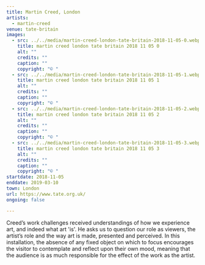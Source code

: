 ```yaml
---
title: Martin Creed, London
artists:
  - martin-creed
venue: tate-britain
images:
  - src: ../../media/martin-creed-london-tate-britain-2018-11-05-0.webp
    title: martin creed london tate britain 2018 11 05 0
    alt: ""
    credits: ""
    caption: ""
    copyright: "© "
  - src: ../../media/martin-creed-london-tate-britain-2018-11-05-1.webp
    title: martin creed london tate britain 2018 11 05 1
    alt: ""
    credits: ""
    caption: ""
    copyright: "© "
  - src: ../../media/martin-creed-london-tate-britain-2018-11-05-2.webp
    title: martin creed london tate britain 2018 11 05 2
    alt: ""
    credits: ""
    caption: ""
    copyright: "© "
  - src: ../../media/martin-creed-london-tate-britain-2018-11-05-3.webp
    title: martin creed london tate britain 2018 11 05 3
    alt: ""
    credits: ""
    caption: ""
    copyright: "© "
startdate: 2018-11-05
enddate: 2019-03-10
town: London
url: https://www.tate.org.uk/
ongoing: false

---
```


Creed’s work challenges received understandings of how we experience art, and indeed what art 'is'. He asks us to question our role as viewers, the artist’s role and the way art is made, presented and perceived. In this installation, the absence of any fixed object on which to focus encourages the visitor to contemplate and reflect upon their own mood, meaning that the audience is as much responsible for the effect of the work as the artist.